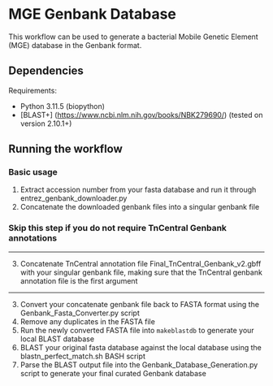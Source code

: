 # MGE Genbank Database

This workflow can be used to generate a bacterial Mobile Genetic Element (MGE) database in the Genbank format. 

## Dependencies 

Requirements:

- Python 3.11.5 (biopython)
- [BLAST+] (https://www.ncbi.nlm.nih.gov/books/NBK279690/) (tested on version 2.10.1+)

## Running the workflow

### Basic usage

1. Extract accession number from your fasta database and run it through entrez_genbank_downloader.py
2. Concatenate the downloaded genbank files into a singular genbank file

### Skip this step if you do not require TnCentral Genbank annotations

___________________________________________________________________________________
3. Concatenate TnCentral annotation file Final_TnCentral_Genbank_v2.gbff with your singular genbank file, making sure that the TnCentral genbank annotation file is the first argument
___________________________________________________________________________________

3. Convert your concatenate genbank file back to FASTA format using the Genbank_Fasta_Converter.py script
4. Remove any duplicates in the FASTA file
5. Run the newly converted FASTA file into ```makeblastdb``` to generate your local BLAST database
6. BLAST your original fasta database against the local database using the blastn_perfect_match.sh BASH script
7. Parse the BLAST output file into the Genbank_Database_Generation.py script to generate your final curated Genbank database

